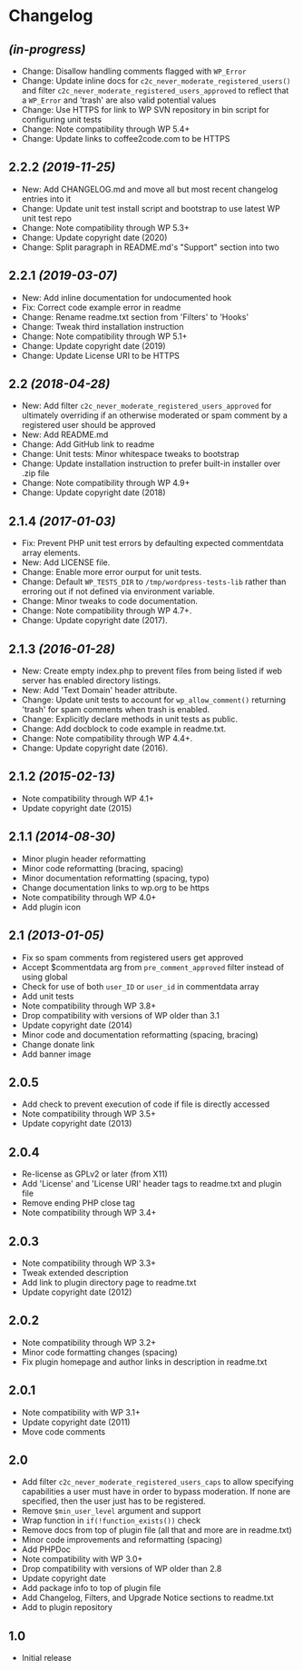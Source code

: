 # Changelog

## _(in-progress)_
* Change: Disallow handling comments flagged with `WP_Error`
* Change: Update inline docs for `c2c_never_moderate_registered_users()` and filter `c2c_never_moderate_registered_users_approved` to reflect that a `WP_Error` and 'trash' are also valid potential values
* Change: Use HTTPS for link to WP SVN repository in bin script for configuring unit tests
* Change: Note compatibility through WP 5.4+
* Change: Update links to coffee2code.com to be HTTPS

## 2.2.2 _(2019-11-25)_
* New: Add CHANGELOG.md and move all but most recent changelog entries into it
* Change: Update unit test install script and bootstrap to use latest WP unit test repo
* Change: Note compatibility through WP 5.3+
* Change: Update copyright date (2020)
* Change: Split paragraph in README.md's "Support" section into two

## 2.2.1 _(2019-03-07)_
* New: Add inline documentation for undocumented hook
* Fix: Correct code example error in readme
* Change: Rename readme.txt section from 'Filters' to 'Hooks'
* Change: Tweak third installation instruction
* Change: Note compatibility through WP 5.1+
* Change: Update copyright date (2019)
* Change: Update License URI to be HTTPS

## 2.2 _(2018-04-28)_
* New: Add filter `c2c_never_moderate_registered_users_approved` for ultimately overriding if an otherwise moderated or spam comment by a registered user should be approved
* New: Add README.md
* Change: Add GitHub link to readme
* Change: Unit tests: Minor whitespace tweaks to bootstrap
* Change: Update installation instruction to prefer built-in installer over .zip file
* Change: Note compatibility through WP 4.9+
* Change: Update copyright date (2018)

## 2.1.4 _(2017-01-03)_
* Fix: Prevent PHP unit test errors by defaulting expected commentdata array elements.
* New: Add LICENSE file.
* Change: Enable more error ourput for unit tests.
* Change: Default `WP_TESTS_DIR` to `/tmp/wordpress-tests-lib` rather than erroring out if not defined via environment variable.
* Change: Minor tweaks to code documentation.
* Change: Note compatibility through WP 4.7+.
* Change: Update copyright date (2017).

## 2.1.3 _(2016-01-28)_
* New: Create empty index.php to prevent files from being listed if web server has enabled directory listings.
* New: Add 'Text Domain' header attribute.
* Change: Update unit tests to account for `wp_allow_comment()` returning 'trash' for spam comments when trash is enabled.
* Change: Explicitly declare methods in unit tests as public.
* Change: Add docblock to code example in readme.txt.
* Change: Note compatibility through WP 4.4+.
* Change: Update copyright date (2016).

## 2.1.2 _(2015-02-13)_
* Note compatibility through WP 4.1+
* Update copyright date (2015)

## 2.1.1 _(2014-08-30)_
* Minor plugin header reformatting
* Minor code reformatting (bracing, spacing)
* Minor documentation reformatting (spacing, typo)
* Change documentation links to wp.org to be https
* Note compatibility through WP 4.0+
* Add plugin icon

## 2.1 _(2013-01-05)_
* Fix so spam comments from registered users get approved
* Accept $commentdata arg from `pre_comment_approved` filter instead of using global
* Check for use of both `user_ID` or `user_id` in commentdata array
* Add unit tests
* Note compatibility through WP 3.8+
* Drop compatibility with versions of WP older than 3.1
* Update copyright date (2014)
* Minor code and documentation reformatting (spacing, bracing)
* Change donate link
* Add banner image

## 2.0.5
* Add check to prevent execution of code if file is directly accessed
* Note compatibility through WP 3.5+
* Update copyright date (2013)

## 2.0.4
* Re-license as GPLv2 or later (from X11)
* Add 'License' and 'License URI' header tags to readme.txt and plugin file
* Remove ending PHP close tag
* Note compatibility through WP 3.4+

## 2.0.3
* Note compatibility through WP 3.3+
* Tweak extended description
* Add link to plugin directory page to readme.txt
* Update copyright date (2012)

## 2.0.2
* Note compatibility through WP 3.2+
* Minor code formatting changes (spacing)
* Fix plugin homepage and author links in description in readme.txt

## 2.0.1
* Note compatibility with WP 3.1+
* Update copyright date (2011)
* Move code comments

## 2.0
* Add filter `c2c_never_moderate_registered_users_caps` to allow specifying capabilities a user must have in order to bypass moderation. If none are specified, then the user just has to be registered.
* Remove `$min_user_level` argument and support
* Wrap function in `if(!function_exists())` check
* Remove docs from top of plugin file (all that and more are in readme.txt)
* Minor code improvements and reformatting (spacing)
* Add PHPDoc
* Note compatibility with WP 3.0+
* Drop compatibility with versions of WP older than 2.8
* Update copyright date
* Add package info to top of plugin file
* Add Changelog, Filters, and Upgrade Notice sections to readme.txt
* Add to plugin repository

## 1.0
* Initial release
